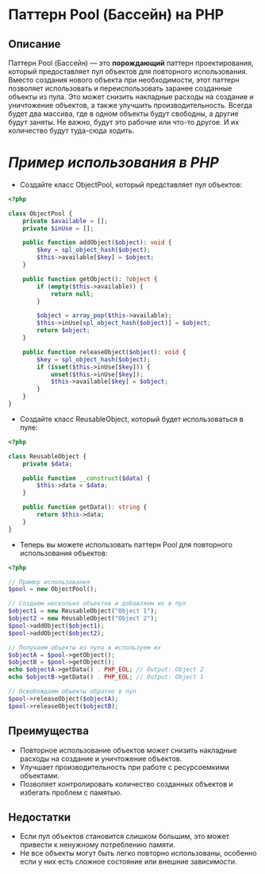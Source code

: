 # Паттерн Pool (Бассейн)  на PHP

## Описание
Паттерн Pool (Бассейн) — это **порождающий** паттерн проектирования, который предоставляет пул объектов для повторного использования. Вместо создания нового объекта при необходимости, этот паттерн позволяет использовать и переиспользовать заранее созданные объекты из пула. Это может снизить накладные расходы на создание и уничтожение объектов, а также улучшить производительность.
Всегда будет два массива, где в одном объекты будут свободны, а другие будут заняты. Не важно, будут это рабочие или что-то другое. И их количество будут туда-сюда ходить.

# _**Пример использования в PHP**_

- Создайте класс ObjectPool, который представляет пул объектов:
```php
<?php

class ObjectPool {
    private $available = [];
    private $inUse = [];

    public function addObject($object): void {
        $key = spl_object_hash($object);
        $this->available[$key] = $object;
    }

    public function getObject(): ?object {
        if (empty($this->available)) {
            return null;
        }

        $object = array_pop($this->available);
        $this->inUse[spl_object_hash($object)] = $object;
        return $object;
    }

    public function releaseObject($object): void {
        $key = spl_object_hash($object);
        if (isset($this->inUse[$key])) {
            unset($this->inUse[$key]);
            $this->available[$key] = $object;
        }
    }
}
```

- Создайте класс ReusableObject, который будет использоваться в пуле:
```php
<?php

class ReusableObject {
    private $data;

    public function __construct($data) {
        $this->data = $data;
    }

    public function getData(): string {
        return $this->data;
    }
}
```

- Теперь вы можете использовать паттерн Pool для повторного использования объектов:
```php
<?php

// Пример использования
$pool = new ObjectPool();

// Создаем несколько объектов и добавляем их в пул
$object1 = new ReusableObject("Object 1");
$object2 = new ReusableObject("Object 2");
$pool->addObject($object1);
$pool->addObject($object2);

// Получаем объекты из пула и используем их
$objectA = $pool->getObject();
$objectB = $pool->getObject();
echo $objectA->getData() . PHP_EOL; // Output: Object 2
echo $objectB->getData() . PHP_EOL; // Output: Object 1

// Освобождаем объекты обратно в пул
$pool->releaseObject($objectA);
$pool->releaseObject($objectB);
```

## Преимущества

* Повторное использование объектов может снизить накладные расходы на создание и уничтожение объектов.
* Улучшает производительность при работе с ресурсоемкими объектами.
* Позволяет контролировать количество созданных объектов и избегать проблем с памятью.

## Недостатки

* Если пул объектов становится слишком большим, это может привести к ненужному потреблению памяти.
* Не все объекты могут быть легко повторно использованы, особенно если у них есть сложное состояние или внешние зависимости.
